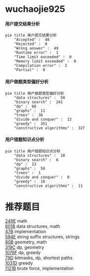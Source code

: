# wuchaojie925

<!-- tabs:start -->



#### **用户提交结果分析**

```mermaid
pie title 用户提交结果分析
    "Accepted" :  48
    "Rejected" :  0
    "Wrong answer" :  49
    "Runtime error" :  1
    "Time limit exceeded" :  0
    "Memory limit exceeded" :  0
    "Compilation error" :  2
    "Partial" :  0
```

#### **用户做题类型偏好分析**

```mermaid
pie title 用户做题类型偏好分析
    "data structures" :  50
    "binary search" :  241
    "dp" :  68
    "graphs" :  11
    "trees" :  36
    "divide and conquer" :  13
    "greedy" :  351
    "constructive algorithms" :  327
```
#### **用户错题知识点分析**

```mermaid
pie title 用户错题知识点分析
    "data structures" :  10
    "binary search" :  6
    "dp" :  13
    "graphs" :  50
    "trees" :  1
    "divide and conquer" :  0
    "greedy" :  16
    "constructive algorithms" :  11
```



<!-- tabs:end -->
# 推荐题目
[249E](https://codeforces.com/contest/249/problem/E)		math		  
[601B](https://codeforces.com/contest/601/problem/B)		data structures,
                        math		  
[47B](https://codeforces.com/contest/47/problem/B)		implementation		  
[594E](https://codeforces.com/contest/594/problem/E)		string suffix structures,
                        strings		  
[80B](https://codeforces.com/contest/80/problem/B)		geometry,
                        math		  
[319C](https://codeforces.com/contest/319/problem/C)		dp,
                        geometry		  
[1076F](https://codeforces.com/contest/1076/problem/F)		dp,
                        greedy		  
[79D](https://codeforces.com/contest/79/problem/D)		bitmasks,
                        dp,
                        shortest paths		  
[1031D](https://codeforces.com/contest/1031/problem/D)		greedy		  
[1121B](https://codeforces.com/contest/1121/problem/B)		brute force,
                        implementation		  
